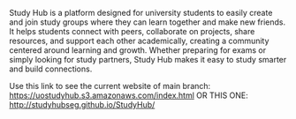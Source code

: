 Study Hub is a platform designed for university students to easily create and join study groups where they can learn together and make new friends. It helps students connect with peers, collaborate on projects, share resources, and support each other academically, creating a community centered around learning and growth. Whether preparing for exams or simply looking for study partners, Study Hub makes it easy to study smarter and build connections.

Use this link to see the current website of main branch:
https://uostudyhub.s3.amazonaws.com/index.html
OR THIS ONE:
http://studyhubseg.github.io/StudyHub/
